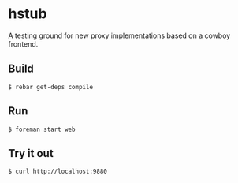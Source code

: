 hstub
=====

A testing ground for new proxy implementations based on a cowboy frontend.

Build
-----

    $ rebar get-deps compile

Run
---

    $ foreman start web

Try it out
----------

    $ curl http://localhost:9880
